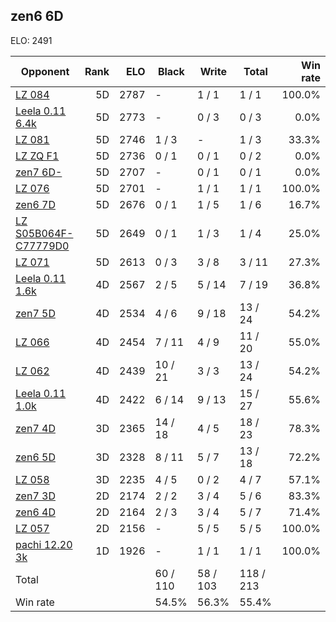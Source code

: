 ## zen6 6D ##

ELO: 2491

Opponent | Rank | ELO | Black | Write | Total | Win rate
---------|-----:|----:|-------|-------|-------|-------:
[LZ 084](LZ%20084.md) | 5D | 2787 | - | 1 / 1 | 1 / 1 | 100.0%
[Leela 0.11 6.4k](Leela%200.11%206.4k.md) | 5D | 2773 | - | 0 / 3 | 0 / 3 | 0.0%
[LZ 081](LZ%20081.md) | 5D | 2746 | 1 / 3 | - | 1 / 3 | 33.3%
[LZ ZQ F1](LZ%20ZQ%20F1.md) | 5D | 2736 | 0 / 1 | 0 / 1 | 0 / 2 | 0.0%
[zen7 6D-](zen7%206D-.md) | 5D | 2707 | - | 0 / 1 | 0 / 1 | 0.0%
[LZ 076](LZ%20076.md) | 5D | 2701 | - | 1 / 1 | 1 / 1 | 100.0%
[zen6 7D](zen6%207D.md) | 5D | 2676 | 0 / 1 | 1 / 5 | 1 / 6 | 16.7%
[LZ S05B064F-C77779D0](LZ%20S05B064F-C77779D0.md) | 5D | 2649 | 0 / 1 | 1 / 3 | 1 / 4 | 25.0%
[LZ 071](LZ%20071.md) | 5D | 2613 | 0 / 3 | 3 / 8 | 3 / 11 | 27.3%
[Leela 0.11 1.6k](Leela%200.11%201.6k.md) | 4D | 2567 | 2 / 5 | 5 / 14 | 7 / 19 | 36.8%
[zen7 5D](zen7%205D.md) | 4D | 2534 | 4 / 6 | 9 / 18 | 13 / 24 | 54.2%
[LZ 066](LZ%20066.md) | 4D | 2454 | 7 / 11 | 4 / 9 | 11 / 20 | 55.0%
[LZ 062](LZ%20062.md) | 4D | 2439 | 10 / 21 | 3 / 3 | 13 / 24 | 54.2%
[Leela 0.11 1.0k](Leela%200.11%201.0k.md) | 4D | 2422 | 6 / 14 | 9 / 13 | 15 / 27 | 55.6%
[zen7 4D](zen7%204D.md) | 3D | 2365 | 14 / 18 | 4 / 5 | 18 / 23 | 78.3%
[zen6 5D](zen6%205D.md) | 3D | 2328 | 8 / 11 | 5 / 7 | 13 / 18 | 72.2%
[LZ 058](LZ%20058.md) | 3D | 2235 | 4 / 5 | 0 / 2 | 4 / 7 | 57.1%
[zen7 3D](zen7%203D.md) | 2D | 2174 | 2 / 2 | 3 / 4 | 5 / 6 | 83.3%
[zen6 4D](zen6%204D.md) | 2D | 2164 | 2 / 3 | 3 / 4 | 5 / 7 | 71.4%
[LZ 057](LZ%20057.md) | 2D | 2156 | - | 5 / 5 | 5 / 5 | 100.0%
[pachi 12.20 3k](pachi%2012.20%203k.md) | 1D | 1926 | - | 1 / 1 | 1 / 1 | 100.0%
Total | | | 60 / 110 | 58 / 103 | 118 / 213 | 
Win rate| | | 54.5% | 56.3% | 55.4% | 
